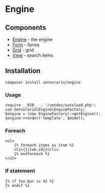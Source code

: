 # Engine

## Components

 - [Engine](/src/Engine/) - the engine
 - [Form](/src/Engine/Ui/Form) - forms
 - [Grid](/src/Engine/Ui/Grid) - grid
 - [View](/src/Engine/Ui/View) - search items

## Installation

```
composer install sensorario/engine
```

### Usage

```
require __DIR__ . '/vendor/autoload.php';
use Sensorario\Engine\EngineFactory;
$engine = (new EngineFactory)->getEngine();
$engine->render('template', $model);
```

### Foreach

```
<ul>
    {% foreach items as item %}
    <li>{{item.id}}</li>
    {% endforeach %}
</ul>
```

### If statement

```
{% if foo.bar is 42 %}
{% endif %}
```